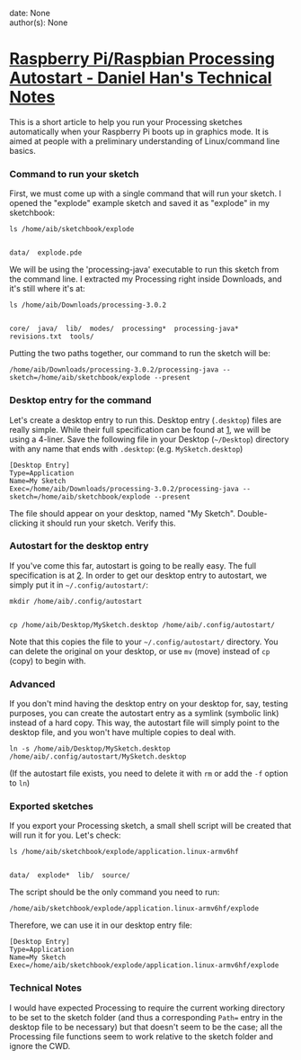 
date: None  
author(s): None  

# [Raspberry Pi/Raspbian Processing Autostart - Daniel Han's Technical Notes](https://sites.google.com/site/xiangyangsite/home/technical-tips/linux-unix/common-tips/raspberry-pi-raspbian-processing-autostart)

This is a short article to help you run your Processing sketches automatically when your Raspberry Pi boots up in graphics mode. It is aimed at people with a preliminary understanding of Linux/command line basics.

### Command to run your sketch

First, we must come up with a single command that will run your sketch. I opened the "explode" example sketch and saved it as "explode" in my sketchbook:
    
    
    ls /home/aib/sketchbook/explode
    
    
    data/  explode.pde

We will be using the 'processing-java' executable to run this sketch from the command line. I extracted my Processing right inside Downloads, and it's still where it's at:
    
    
    ls /home/aib/Downloads/processing-3.0.2
    
    
    core/  java/  lib/  modes/  processing*  processing-java*  revisions.txt  tools/

Putting the two paths together, our command to run the sketch will be:
    
    
    /home/aib/Downloads/processing-3.0.2/processing-java --sketch=/home/aib/sketchbook/explode --present

### Desktop entry for the command

Let's create a desktop entry to run this. Desktop entry (`.desktop`) files are really simple. While their full specification can be found at [1](https://aib42.net/article/raspi-autostart#fn1), we will be using a 4-liner. Save the following file in your Desktop (`~/Desktop`) directory with any name that ends with `.desktop`: (e.g. `MySketch.desktop`)
    
    
    [Desktop Entry]
    Type=Application
    Name=My Sketch
    Exec=/home/aib/Downloads/processing-3.0.2/processing-java --sketch=/home/aib/sketchbook/explode --present

The file should appear on your desktop, named "My Sketch". Double-clicking it should run your sketch. Verify this.

### Autostart for the desktop entry

If you've come this far, autostart is going to be really easy. The full specification is at [2](https://aib42.net/article/raspi-autostart#fn2). In order to get our desktop entry to autostart, we simply put it in `~/.config/autostart/`:
    
    
    mkdir /home/aib/.config/autostart
    
    
    cp /home/aib/Desktop/MySketch.desktop /home/aib/.config/autostart/

Note that this copies the file to your `~/.config/autostart/` directory. You can delete the original on your desktop, or use `mv` (move) instead of `cp` (copy) to begin with.

### Advanced

If you don't mind having the desktop entry on your desktop for, say, testing purposes, you can create the autostart entry as a symlink (symbolic link) instead of a hard copy. This way, the autostart file will simply point to the desktop file, and you won't have multiple copies to deal with.
    
    
    ln -s /home/aib/Desktop/MySketch.desktop /home/aib/.config/autostart/MySketch.desktop

(If the autostart file exists, you need to delete it with `rm` or add the `-f` option to `ln`)

### Exported sketches

If you export your Processing sketch, a small shell script will be created that will run it for you. Let's check:
    
    
    ls /home/aib/sketchbook/explode/application.linux-armv6hf
    
    
    data/  explode*  lib/  source/

The script should be the only command you need to run:
    
    
    /home/aib/sketchbook/explode/application.linux-armv6hf/explode

Therefore, we can use it in our desktop entry file:
    
    
    [Desktop Entry]
    Type=Application
    Name=My Sketch
    Exec=/home/aib/sketchbook/explode/application.linux-armv6hf/explode

### Technical Notes

I would have expected Processing to require the current working directory to be set to the sketch folder (and thus a corresponding `Path=` entry in the desktop file to be necessary) but that doesn't seem to be the case; all the Processing file functions seem to work relative to the sketch folder and ignore the CWD.

